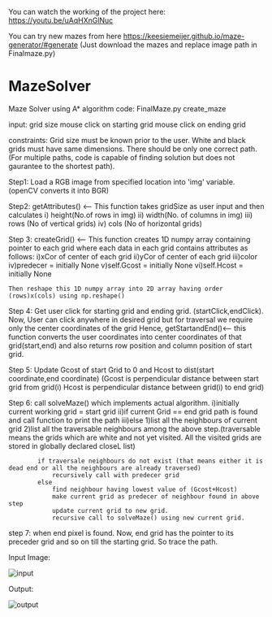 You can watch the working of the project here: https://youtu.be/uAqHXnGlNuc

You can try new mazes from here https://keesiemeijer.github.io/maze-generator/#generate
(Just download the mazes and replace image path in Finalmaze.py)

# MazeSolver
Maze Solver using A* algorithm
code: FinalMaze.py create_maze

input: grid size mouse click on starting grid mouse click on ending grid

constraints: Grid size must be known prior to the user. White and black grids must have same dimensions. There should be only one correct path. (For multiple paths, code is capable of finding solution but does not gaurantee to the shortest path).

Step1: Load a RGB image from specified location into 'img' variable. (openCV converts it into BGR)

Step2: getAttributes() <-- This function takes gridSize as user input and then calculates i) height(No.of rows in img) ii) width(No. of columns in img) iii) rows (No of vertical grids) iv) cols (No of horizontal grids)

Step 3: createGrid() <-- This function creates 1D numpy array containing pointer to each grid where each data in each grid contains attributes as follows: i)xCor of center of each grid ii)yCor of center of each grid iii)color iv)predecer = initially None v)self.Gcost = initially None vi)self.Hcost = initially None

	Then reshape this 1D numpy array into 2D array having order (rows)x(cols) using np.reshape()
Step 4: Get user click for starting grid and ending grid. (startClick,endClick). Now, User can click anywhere in desired grid but for traversal we require only the center coordinates of the grid Hence, getStartandEnd()<-- this function converts the user coordinates into center coordinates of that grid(start,end) and also returns row position and column position of start grid.

Step 5: Update Gcost of start Grid to 0 and Hcost to dist(start coordinate,end coordinate) (Gcost is perpendicular distance between start grid from grid(i) Hcost is perpendicular distance between grid(i) to end grid)

Step 6: call solveMaze() which implements actual algorithm. i)initially current working grid = start grid ii)if current Grid == end grid path is found and call function to print the path iii)else 1)list all the neighbours of current grid 2)list all the traversable neighbours among the above step.(traversable means the grids which are white and not yet visited. All the visited grids are stored in globally declared closeL list)

			if traversale neighbours do not exist (that means either it is dead end or all the neighbours are already traversed)
				recursively call with predecer grid
			else
				find neighbour having lowest value of (Gcost+Hcost)
				make current grid as predecer of neighbour found in above step
				update current grid to new grid.
				recursive call to solveMaze() using new current grid.
step 7: when end pixel is found.
		Now, end grid has the pointer to its preceder grid and so on till the starting grid. So trace the path.

Input Image:


![input](https://user-images.githubusercontent.com/48721257/102319290-a6c24980-3fa0-11eb-82eb-81e857a35a27.png)

Output:


![output](https://user-images.githubusercontent.com/48721257/102319452-ea1cb800-3fa0-11eb-9ae1-ccbd19f851bf.png)

